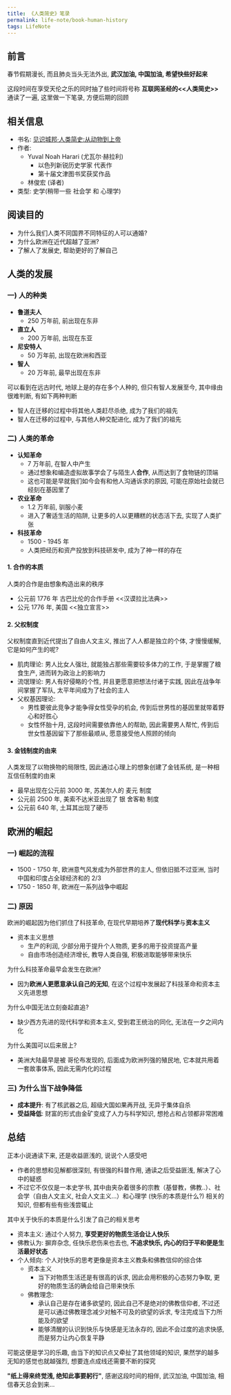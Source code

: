 ```yaml
---
title: 《人类简史》笔录
permalink: life-note/book-human-history
tags: LifeNote
---
```


## 前言
春节假期漫长, 而且肺炎当头无法外出, **武汉加油, 中国加油, 希望快些好起来**

这段时间在享受天伦之乐的同时抽了些时间将号称 **互联网圣经的<<人类简史>>** 通读了一遍, 这里做一下笔录, 方便后期的回顾

<!--more-->

## 相关信息
- 书名: [见识城邦·人类简史:从动物到上帝](https://www.amazon.cn/dp/B00T95D35G/ref=sr_1_1?__mk_zh_CN=%E4%BA%9A%E9%A9%AC%E9%80%8A%E7%BD%91%E7%AB%99&keywords=%E4%BA%BA%E7%B1%BB%E7%AE%80%E5%8F%B2&qid=1580364831&sr=8-1)
- 作者: 
  - Yuval Noah Harari (尤瓦尔·赫拉利) 
    - 以色列新锐历史学家 代表作
    - 第十届文津图书奖获奖作品
  - 林俊宏 (译者)
- 类型: 史学(稍带一些 社会学 和 心理学)

## 阅读目的
- 为什么我们人类不同国界不同特征的人可以通婚?
- 为什么欧洲在近代超越了亚洲?
- 了解人了发展史, 帮助更好的了解自己

## 人类的发展
### 一) 人的种类
- **鲁道夫人**
  - 250 万年前, 前出现在东非
- **直立人**
  - 200 万年前, 出现在东亚
- **尼安特人**
  - 50 万年前, 出现在欧洲和西亚 
- **智人**
  - 20 万年前, 最早出现在东非 

可以看到在远古时代, 地球上是的存在多个人种的, 但只有智人发展至今, 其中缘由很难判断, 有如下两种判断
- 智人在迁移的过程中将其他人类赶尽杀绝, 成为了我们的祖先
- 智人在迁移的过程中, 与其他人种交配进化, 成为了我们的祖先

### 二) 人类的革命
- **认知革命**
  - 7 万年前, 在智人中产生
  - 通过想象和编造虚拟故事学会了与陌生人**合作**, 从而达到了食物链的顶端
  - 这也可能是早就我们如今会有和他人沟通诉求的原因, 可能在原始社会就已经刻在基因里了
- **农业革命**
  - 1.2 万年前, 驯服小麦
  - 进入了奢适生活的陷阱, 让更多的人以更糟糕的状态活下去, 实现了人类扩张
- **科技革命**
  - 1500 - 1945 年
  - 人类把经历和资产投放到科技研发中, 成为了神一样的存在

#### 1. 合作的本质
人类的合作是由想象构造出来的秩序
- 公元前 1776 年 古巴比伦的合作手册 <<汉谟拉比法典>>
- 公元 1776 年, 美国 <<独立宣言>>

#### 2. 父权制度
父权制度直到近代提出了自由人文主义, 推出了人人都是独立的个体, 才慢慢缓解, 它是如何产生的呢?
- 肌肉理论: 男人比女人强壮, 就能独占那些需要较多体力的工作, 于是掌握了粮食生产, 进而转为政治上的影响力
- 流氓理论: 男人有好侵略的个性, 并且更愿意把想法付诸于实践, 因此在战争年间掌握了军队, 太平年间成为了社会的主人
- 父权基因理论: 
  - 男性要彼此竞争才能争得女性受孕的机会, 传到后世男性的基因里就带着野心和好胜心
  - 女性怀胎十月, 这段时间需要依靠他人的帮助, 因此需要男人帮忙, 传到后世女性基因留下了那些最顺从, 愿意接受他人照顾的倾向

#### 3. 金钱制度的由来
人类发现了以物换物的局限性, 因此通过心理上的想象创建了金钱系统, 是一种相互信任制度的由来
- 最早出现在公元前 3000 年, 苏美尔人的 麦元 制度
- 公元前 2500 年, 美索不达米亚出现了 银 舍客勒 制度
- 公元前 640 年, 土耳其出现了硬币

## 欧洲的崛起
### 一) 崛起的流程
- 1500 - 1750 年, 欧洲意气风发成为外部世界的主人, 但依旧抵不过亚洲, 当时中国和印度占全球经济和的 2/3
- 1750 - 1850 年, 欧洲在一系列战争中崛起

### 二) 原因
欧洲的崛起因为他们抓住了科技革命, 在现代早期培养了**现代科学**与**资本主义**
- 资本主义思想
  - 生产的利润, 少部分用于提升个人物质, 更多的用于投资提高产量
  - 自由市场创造经济增长, 教导人类自强, 积极进取能够带来快乐

为什么科技革命最早会发生在欧洲?
- 因为**欧洲人更愿意承认自己的无知**, 在这个过程中发展起了科技革命和资本主义先进思想

为什么中国无法立刻奋起直追?
- 缺少西方先进的现代科学和资本主义, 受到君王统治的同化, 无法在一夕之间内化

为什么美国可以后来居上?
- 美洲大陆最早是被 哥伦布发现的, 后面成为欧洲列强的殖民地, 它本就共用着一套故事体系, 因此无需内化的过程

### 三) 为什么当下战争降低
- **成本提升**: 有了核武器之后, 超级大国如果再开战, 无异于集体自杀
- **受益降低**: 财富的形式由金矿变成了人力与科学知识, 想抢占和占领都非常困难

## 总结
正本小说通读下来, 还是收益匪浅的, 说说个人感受吧

- 作者的思想和见解都很深刻, 有很强的科普作用, 通读之后受益匪浅, 解决了心中的疑惑
- 不过它不仅仅是一本史学书, 其中由夹杂着很多的宗教（基督教，佛教..）、社会学（自由人文主义, 社会人文主义...）和心理学 (快乐的本质是什么?) 相关的知识, 但都有些有些浅尝辄止

其中关于快乐的本质是什么引发了自己的相关思考
- 资本主义: 通过个人努力, **享受更好的物质生活会让人快乐**
- 佛教认为: 摒弃杂念, 任快乐悲伤来也去也, **不追求快乐, 内心的归于平和便是生活最好状态**
- 个人倾向: 个人对快乐的思考更像是资本主义教条和佛教信仰的综合体   
  - 资本主义
    - 当下对物质生活还是有很高的诉求, 因此会用积极的心态努力争取, 更好的物质生活的确会给自己带来快乐
  - 佛教理念:
    - 承认自己是存在诸多欲望的, 因此自己不是绝对的佛教信仰者, 不过还是可以通过佛教理念减少对触不可及的欲望的诉求, 专注完成当下力所能及的欲望
    - 能够清醒的认识到快乐与快感是无法永存的, 因此不会过度的追求快感, 而是努力让内心恢复平静

可能这便是学习的乐趣, 由当下的知识点又牵扯了其他领域的知识, 果然学的越多无知的感觉也就越强烈, 想要连点成线还需要不断的探究

**"纸上得来终觉浅, 绝知此事要躬行"**, 感谢这段时间的相伴, 武汉加油, 中国加油, 相信春天总会到来...
